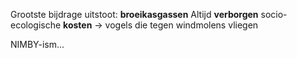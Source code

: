 Grootste bijdrage uitstoot: **broeikasgassen**
Altijd **verborgen** socio-ecologische **kosten**
-> vogels die tegen windmolens vliegen

NIMBY-ism...